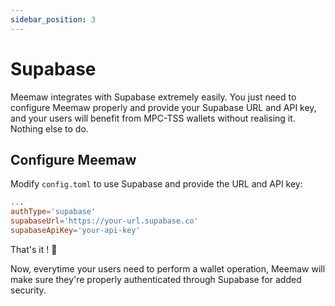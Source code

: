 ```yaml
---
sidebar_position: 3
---
```


# Supabase

Meemaw integrates with Supabase extremely easily. You just need to configure Meemaw properly and provide your Supabase URL and API key, and your users will benefit from MPC-TSS wallets without realising it. Nothing else to do.

## Configure Meemaw

Modify `config.toml` to use Supabase and provide the URL and API key:

```toml title="config.toml"
...
authType='supabase'
supabaseUrl='https://your-url.supabase.co'
supabaseApiKey='your-api-key'
```
That's it ! 🥳

Now, everytime your users need to perform a wallet operation, Meemaw will make sure they're properly authenticated through Supabase for added security.